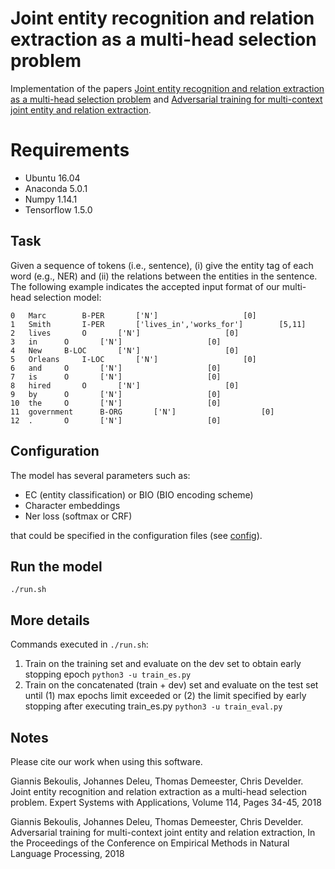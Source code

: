 # Joint entity recognition and relation extraction as a multi-head selection problem

Implementation of the papers
[Joint entity recognition and relation extraction as a multi-head selection problem](https://arxiv.org/abs/1804.07847) and 
[Adversarial training for multi-context joint entity and relation extraction](https://arxiv.org/abs/1808.06876).

# Requirements
* Ubuntu 16.04
* Anaconda 5.0.1
* Numpy 1.14.1
* Tensorflow 1.5.0

## Task
Given a sequence of tokens (i.e., sentence), (i) give the entity tag of each word (e.g., NER) and (ii) the relations between the entities in the sentence. The following example indicates the accepted input format of our multi-head selection model:


```
0	Marc		B-PER		['N']					[0]		
1	Smith		I-PER 		['lives_in','works_for']		[5,11]
2 	lives		O		['N']					[0]
3	in		O		['N']					[0]
4	New		B-LOC		['N']					[0]
5	Orleans		I-LOC		['N']					[0] 
6	and		O		['N']					[0]
7	is		O		['N']					[0]
8	hired		O		['N']					[0]
9	by		O		['N']					[0]
10	the		O		['N']					[0]
11  government		B-ORG		['N']					[0]
12	.		O		['N']					[0]
```

## Configuration
The model has several parameters such as: 
* EC (entity classification) or BIO (BIO encoding scheme)
* Character embeddings
* Ner loss (softmax or CRF)

that could be specified in the configuration files (see [config](https://github.com/bekou/multihead_joint_entity_relation_extraction/tree/master/configs)).

## Run the model

```
./run.sh
```

## More details
Commands executed in ```./run.sh```:

1. Train on the training set and evaluate on the dev set to obtain early stopping epoch
```python3 -u train_es.py```
2. Train on the concatenated (train + dev) set and evaluate on the test set until (1) max epochs limit exceeded or (2) the limit specified by early stopping after executing train_es.py
```python3 -u train_eval.py```

## Notes

Please cite our work when using this software.

Giannis Bekoulis, Johannes Deleu, Thomas Demeester, Chris Develder. Joint entity recognition and relation extraction as a multi-head selection problem. Expert Systems with Applications, Volume 114, Pages 34-45, 2018

Giannis Bekoulis, Johannes Deleu, Thomas Demeester, Chris Develder. Adversarial training for multi-context joint entity and relation extraction, In the Proceedings of the Conference on Empirical Methods in Natural Language Processing, 2018


